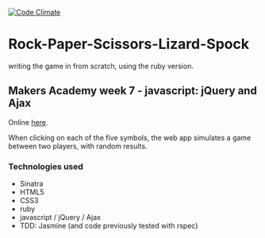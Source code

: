 [![Code Climate](https://codeclimate.com/github/globalavocado/RockPaperScissors-jS/badges/gpa.svg)](https://codeclimate.com/github/globalavocado/RockPaperScissors-jS)

<h1>Rock-Paper-Scissors-Lizard-Spock</h1>
writing the game in from scratch, using the ruby version.

<h2>Makers Academy week 7 - javascript: jQuery and Ajax</h2>

Online <a href="https://danvssam.herokuapp.com/">here</a>.

When clicking on each of the five symbols, the web app simulates a game between two players, with random results.

<h3>Technologies used</h3>

- Sinatra
- HTML5
- CSS3
- ruby
- javascript / jQuery / Ajax
- TDD: Jasmine (and code previously tested with rspec)